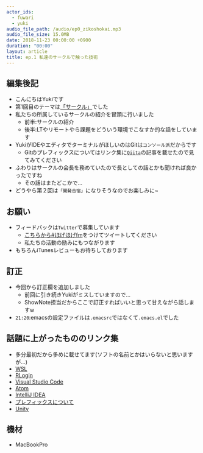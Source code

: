 ```yaml
---
actor_ids:
  - fuwari
  - yuki
audio_file_path: /audio/ep0_zikoshokai.mp3
audio_file_size: 15.0MB
date: 2018-11-23 00:00:00 +0900
duration: "00:00"
layout: article
title: ep.1 私達のサークルで触った技術
---
```

## 編集後記
- こんにちはYukiです
- 第1回目のテーマは[「サークル」](https://www.kappa.info-engineer.jp/2018/11/24/ep-1-%E7%A7%81%E9%81%94%E3%81%AE%E3%82%B5%E3%83%BC%E3%82%AF%E3%83%AB%E3%81%A7%E8%A7%A6%E3%81%A3%E3%81%9F%E6%8A%80%E8%A1%93/)でした
- 私たちの所属しているサークルの紹介を冒頭に行いました
    - 前半:サークルの紹介
    - 後半:LTやリモートやら課題をどういう環境でこなすか的な話をしています
- YukiがIDEやエディタでターミナルがほしいのはGitは`コンソール派`だからです
    - Gitのプレフィックスについてはリンク集に[`Qiita`](https://qiita.com/numanomanu/items/45dd285b286a1f7280ed)の記事を載せたので見てみてください
- ふわりはサークルの会長を務めていたので長としての話とかも聞ければ良かったですね
    - その話はまたどこかで...
- どうやら第２回は`「開発合宿」`になりそうなのでお楽しみに~
  
## お願い
- フィードバックは`Twitter`で募集しています
    - [こちらから#ほげほげfm](https://twitter.com/search?f=tweets&q=%23%E3%81%BB%E3%81%92%E3%81%BB%E3%81%92fm&src=typd)をつけてツイートしてください
    - 私たちの活動の励みにもつながります
- もちろんiTunesレビューもお待ちしております

## 訂正
- 今回から訂正欄を追加しました
    - 前回に引き続きYukiがミスしていますので…
    - ShowNote担当だからここで訂正すればいいと思って甘えながら話しますw
- `21:20`:emacsの設定ファイルは`.emacsrc`ではなくて`.emacs.el`でした

## 話題に上がったもののリンク集
- 多分最初だから多めに載せてます(ソフトの名前とかはいらないと思いますが…)
- [WSL](https://ja.wikipedia.org/wiki/Windows_Subsystem_for_Linux)
- [RLogin](https://ja.wikipedia.org/wiki/RLogin)
- [Visual Studio Code](https://code.visualstudio.com/)
- [Atom](https://atom.io/)
- [IntelliJ IDEA](https://www.jetbrains.com/idea/)
- [プレフィックスについて](https://qiita.com/numanomanu/items/45dd285b286a1f7280ed)
- [Unity](https://unity3d.com/jp)

## 機材  
- MacBookPro